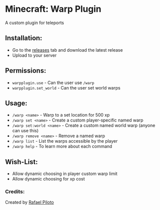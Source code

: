 # Minecraft: Warp Plugin
A custom plugin for teleports

## Installation:
 * Go to the [releases](https://github.com/RafaelPiloto10/WarpPlugin/releases) tab and download the latest release
 * Upload to your server
 
## Permissions:
* `warpplugin.use` - Can the user use `/warp`
* `warpplugin.set_world` - Can the user set world warps

## Usage:
* `/warp <name>` - Warp to a set location for 500 xp
* `/warp set <name>` - Create a custom player-specific named warp
* `/warp set:world <name>` - Create a custom named world warp (anyone can use this)
* `/warp remove <name>` - Remove a named warp
* `/warp list` - List the warps accessible by the player
* `/warp help` - To learn more about each command

## Wish-List:
* Allow dynamic choosing in player custom warp limit
* Allow dynamic choosing for xp cost

### Credits:
Created by [Rafael Piloto](https://rafaelpiloto10.herokuapp.com/)

  